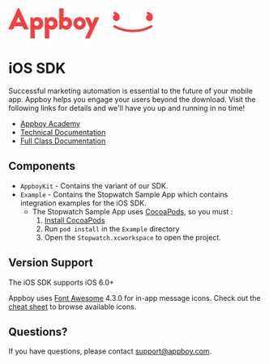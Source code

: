![Appboy Logo](https://github.com/Appboy/appboy-ios-sdk/blob/master/Appboy_Logo_Smiley_Red-01.png)

# iOS SDK

Successful marketing automation is essential to the future of your mobile app. Appboy helps you engage your users beyond the download. Visit the following links for details and we'll have you up and running in no time!

- [Appboy Academy](http://www.appboy.com/academy "Appboy Academy")
- [Technical Documentation](http://documentation.appboy.com "Appboy Technical Documentation")
- [Full Class Documentation](http://appboy.github.io/appboy-ios-sdk/docs/annotated.html "Appboy iOS SDK Class Documentation")

## Components

- `AppboyKit` - Contains the variant of our SDK.
- `Example` - Contains the Stopwatch Sample App which contains integration examples for the iOS SDK.
	- The Stopwatch Sample App uses [CocoaPods](http://guides.cocoapods.org/), so you must :
	  1. [Install CocoaPods](http://guides.cocoapods.org/using/getting-started.html)
	  2. Run `pod install` in the `Example` directory
	  3. Open the `Stopwatch.xcworkspace` to open the project.

## Version Support

The iOS SDK supports iOS 6.0+

Appboy uses [Font Awesome](http://fortawesome.github.io/Font-Awesome/) 4.3.0 for in-app message icons.  Check out the [cheat sheet](http://fortawesome.github.io/Font-Awesome/cheatsheet/) to browse available icons.

## Questions?

If you have questions, please contact [support@appboy.com](mailto:support@appboy.com).
